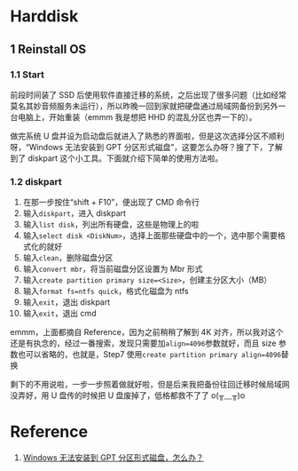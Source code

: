 # Harddisk

## 1 Reinstall OS

### 1.1 Start

前段时间装了 SSD 后使用软件直接迁移的系统，之后出现了很多问题（比如经常莫名其妙音频服务未运行），所以昨晚一回到家就把硬盘通过局域网备份到另外一台电脑上，开始重装（emmm 我是想把 HHD 的混乱分区也弄一下的）。

做完系统 U 盘并设为启动盘后就进入了熟悉的界面啦，但是这次选择分区不顺利呀，“Windows 无法安装到 GPT 分区形式磁盘”，这要怎么办呀？搜了下，了解到了 diskpart 这个小工具。下面就介绍下简单的使用方法啦。

### 1.2 diskpart

1. 在那一步按住“shift + F10”，便出现了 CMD 命令行
2. 输入`diskpart`，进入 diskpart
3. 输入`list disk`，列出所有硬盘，这些是物理上的啦
4. 输入`select disk <DiskNum>`，选择上面那些硬盘中的一个，选中那个需要格式化的就好
5. 输入`clean`，删除磁盘分区
6. 输入`convert mbr`，将当前磁盘分区设置为 Mbr 形式
7. 输入`create partition primary size=<Size>`，创建主分区大小（MB）
8. 输入`format fs=ntfs quick`，格式化磁盘为 ntfs
9. 输入`exit`，退出 diskpart
10.   输入`exit`，退出 cmd

emmm，上面都摘自 Reference，因为之前稍稍了解到 4K 对齐，所以我对这个还是有执念的，经过一番搜索，发现只需要加`align=4096`参数就好，而且 size 参数也可以省略的，也就是，Step7 使用`create partition primary align=4096`替换

剩下的不用说啦，一步一步照着做就好啦，但是后来我把备份往回迁移时候局域网没弄好，用 U 盘传的时候把 U 盘废掉了，低格都救不了了 o(╥﹏╥)o

# Reference

1. [Windows 无法安装到 GPT 分区形式磁盘，怎么办？](https://jingyan.baidu.com/article/08b6a591c82df414a8092224.html)
